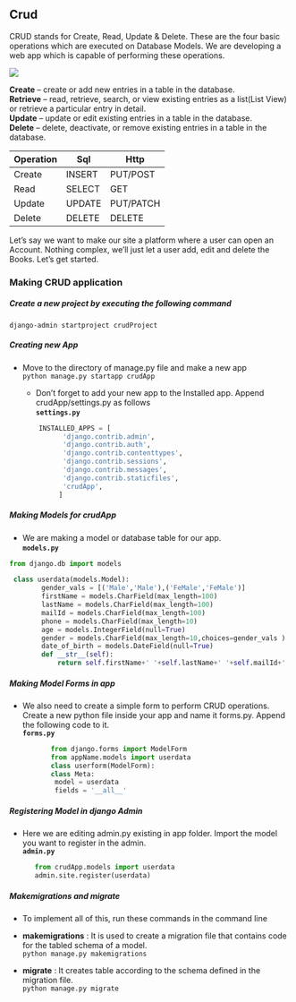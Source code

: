 ## Crud
CRUD stands for Create, Read, Update & Delete. These are the four basic operations which are executed on Database Models. We are developing a web app which is capable of performing these operations.


![](https://github.com/lavanya-Mercy/Crud/blob/master/curddd.jpg) 

**Create**   – create or add new entries in a table in the database. <br>
**Retrieve** – read, retrieve, search, or view existing entries as a list(List View) or retrieve a particular entry in detail.<br>
**Update**   – update or edit existing entries in a table in the database. <br>
**Delete**   – delete, deactivate, or remove existing entries in a table in the database. <br>

Operation|Sql|Http
----|----|----
Create|INSERT| PUT/POST
Read|SELECT|GET
Update|UPDATE|PUT/PATCH
Delete|DELETE|DELETE




Let’s say we want to make our site a platform where a user can open an Account. Nothing complex, we’ll just let a user add, edit and delete the Books. Let’s get started.

### Making CRUD application
##### Create a new project by executing the following command <br>
  ```django-admin startproject crudProject```
##### Creating new App 
* Move to the directory of manage.py file and make a new app <br>
  ```python manage.py startapp crudApp```
	* Don’t forget to add your new app to the Installed app. Append crudApp/settings.py as follows <br>
	**`settings.py`**

	```python
		INSTALLED_APPS = [  
		      'django.contrib.admin',  
		      'django.contrib.auth',  
		      'django.contrib.contenttypes',  
		      'django.contrib.sessions',  
		      'django.contrib.messages',  
		      'django.contrib.staticfiles',  
		      'crudApp',  
		     ] 
	```
  
##### Making Models for crudApp
  * We are making a model or database table for our app.<br>
  **`models.py`**
```python
from django.db import models

 class userdata(models.Model):
		gender_vals = [('Male','Male'),('FeMale','FeMale')]
		firstName = models.CharField(max_length=100)
		lastName = models.CharField(max_length=100)
		mailId = models.CharField(max_length=100)
		phone = models.CharField(max_length=10)
		age = models.IntegerField(null=True)
		gender = models.CharField(max_length=10,choices=gender_vals )
		date_of_birth = models.DateField(null=True)		
		def __str__(self):
			return self.firstName+' '+self.lastName+' '+self.mailId+' '+str(self.phone)+' '+str(self.age)+' '+self.gender+' '+self.date_of_birth
```

  
#####  Making Model Forms in app

* We also need to create a simple form to perform CRUD operations. Create a new python file inside your app and name it 		   forms.py. Append the following code to it.<br>
	**`forms.py`**
    
	```python
		   from django.forms import ModelForm
		   from appName.models import userdata
		   class userform(ModelForm):
		   class Meta:
			model = userdata
			fields = '__all__'
	```

##### Registering Model in django Admin
* Here we are editing admin.py existing in app folder. Import the model you want to register in the admin.<br>
	**`admin.py`**
	```python
	   from crudApp.models import userdata
	   admin.site.register(userdata)
	```
##### Makemigrations and migrate
* To implement all of this, run these commands in the command line

* **makemigrations** : It is used to create a migration file that contains code for the tabled schema of a model. <br>
	```python manage.py makemigrations```

* **migrate** : It creates table according to the schema defined in the migration file. <br>
	```python manage.py migrate```







